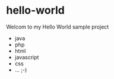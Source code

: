 # hello-world

Welcom to my Hello World sample project
* java
* php
* html
* javascript 
* css
* ...
;-)
